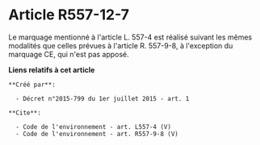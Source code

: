 # Article R557-12-7

Le marquage mentionné à l'article L. 557-4 est réalisé suivant les mêmes modalités que celles prévues à l'article R. 557-9-8,
à l'exception du marquage CE, qui n'est pas apposé.

**Liens relatifs à cet article**

	**Créé par**:

	  - Décret n°2015-799 du 1er juillet 2015 - art. 1

	**Cite**:

	  - Code de l'environnement - art. L557-4 (V)
	  - Code de l'environnement - art. R557-9-8 (V)
